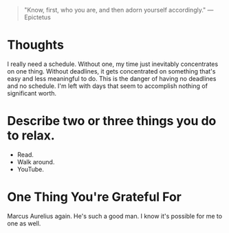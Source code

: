 
> \"Know, first, who you are, and then adorn yourself accordingly.\" — Epictetus

# Thoughts
I really need a schedule. Without one, my time just inevitably concentrates on one thing. Without deadlines, it gets concentrated on something that's easy and less meaningful to do. This is the danger of having no deadlines and no schedule. I'm left with days that seem to accomplish nothing of significant worth.

# Describe two or three things you do to relax.
- Read.
- Walk around.
- YouTube.

# One Thing You're Grateful For
Marcus Aurelius again. He's such a good man. I know it's possible for me to one as well.
